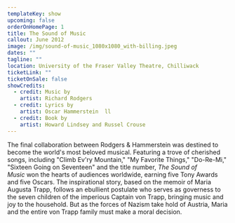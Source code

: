 ```yaml
---
templateKey: show
upcoming: false
orderOnHomePage: 1
title: The Sound of Music
callout: June 2012
image: /img/sound-of-music_1080x1080_with-billing.jpeg
dates: ""
tagline: ""
location: University of the Fraser Valley Theatre, Chilliwack
ticketLink: ""
ticketOnSale: false
showCredits:
  - credit: Music by
    artist: Richard Rodgers
  - credit: Lyrics by
    artist: Oscar Hammerstein  ll
  - credit: Book by
    artist: Howard Lindsey and Russel Crouse
---
```

The final collaboration between Rodgers & Hammerstein was destined to become the world's most beloved musical. Featuring a trove of cherished songs, including "Climb Ev'ry Mountain," "My Favorite Things," "Do-Re-Mi," "Sixteen Going on Seventeen" and the title number, *The Sound of Music* won the hearts of audiences worldwide, earning five Tony Awards and five Oscars. The inspirational story, based on the memoir of Maria Augusta Trapp, follows an ebullient postulate who serves as governess to the seven children of the imperious Captain von Trapp, bringing music and joy to the household. But as the forces of Nazism take hold of Austria, Maria and the entire von Trapp family must make a moral decision.